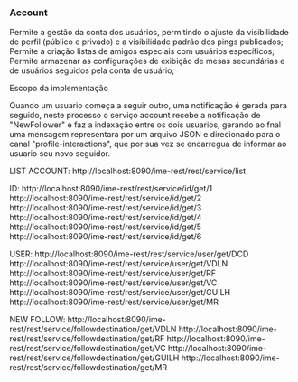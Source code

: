 ### Account

Permite a gestão da conta dos usuários, permitindo o ajuste da visibilidade de perfil 
(público e privado) e a visibilidade padrão dos pings publicados;
Permite a criação listas de amigos especiais com usuários específicos;
Permite armazenar as configurações de exibição de mesas secundárias e de usuários seguidos pela conta de usuário;

Escopo da implementação 

Quando um usuario começa a seguir outro, uma notificação é gerada para seguido,
neste processo o serviço account recebe a notificação de "NewFollower" e faz a 
indexação entre os dois usuarios, gerando ao fnal uma mensagem representara por um 
arquivo JSON e direcionado para o canal "profile-interactions", que por sua vez se 
encarregua de informar ao usuario seu novo seguidor. 

LIST ACCOUNT:
http://localhost:8090/ime-rest/rest/service/list

ID: 
http://localhost:8090/ime-rest/rest/service/id/get/1
http://localhost:8090/ime-rest/rest/service/id/get/2
http://localhost:8090/ime-rest/rest/service/id/get/3
http://localhost:8090/ime-rest/rest/service/id/get/4
http://localhost:8090/ime-rest/rest/service/id/get/5
http://localhost:8090/ime-rest/rest/service/id/get/6

USER: 
http://localhost:8090/ime-rest/rest/service/user/get/DCD
http://localhost:8090/ime-rest/rest/service/user/get/VDLN
http://localhost:8090/ime-rest/rest/service/user/get/RF
http://localhost:8090/ime-rest/rest/service/user/get/VC
http://localhost:8090/ime-rest/rest/service/user/get/GUILH
http://localhost:8090/ime-rest/rest/service/user/get/MR

NEW FOLLOW: 
http://localhost:8090/ime-rest/rest/service/followdestination/get/VDLN
http://localhost:8090/ime-rest/rest/service/followdestination/get/RF
http://localhost:8090/ime-rest/rest/service/followdestination/get/VC
http://localhost:8090/ime-rest/rest/service/followdestination/get/GUILH
http://localhost:8090/ime-rest/rest/service/followdestination/get/MR